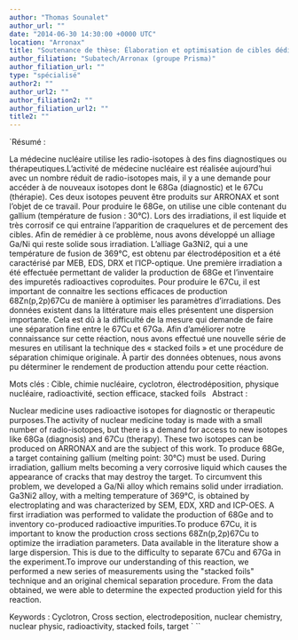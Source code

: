 ```yaml
---
author: "Thomas Sounalet"
author_url: ""
date: "2014-06-30 14:30:00 +0000 UTC"
location: "Arronax"
title: "Soutenance de thèse: Élaboration et optimisation de cibles dédiées à la production de radio-isotopes innovants pour la recherche médicale (Cu-67, Ge-68/Ga-68) au cyclotron ARRONAX "
author_filiation: "Subatech/Arronax (groupe Prisma)"
author_filiation_url: ""
type: "spécialisé"
author2: ""
author_url2: ""
author_filiation2: ""
author_filiation_url2: ""
title2: ""
---
```

`Résumé :

La médecine nucléaire utilise les radio-isotopes à des fins diagnostiques ou thérapeutiques.L’activité de médecine nucléaire est réalisée aujourd’hui avec un nombre réduit de radio-isotopes mais, il y a une demande pour accéder à de nouveaux isotopes dont le 68Ga (diagnostic) et le 67Cu (thérapie). Ces deux isotopes peuvent être produits sur ARRONAX et sont l’objet de ce travail. Pour produire le 68Ge, on utilise une cible contenant du gallium (température de fusion : 30°C). Lors des irradiations, il est liquide et très corrosif ce qui entraine l’apparition de craquelures et de percement des cibles. Afin de remédier à ce problème, nous avons développé un alliage Ga/Ni qui reste solide sous irradiation.
L’alliage Ga3Ni2, qui a une température de fusion de 369°C, est obtenu par électrodéposition et a été caractérisé par MEB, EDS, DRX et l’ICP-optique.
Une première irradiation a été effectuée permettant de valider la production de 68Ge et l’inventaire des impuretés radioactives coproduites.
Pour produire le 67Cu, il est important de connaitre les sections efficaces de production 68Zn(p,2p)67Cu de manière à optimiser les paramètres d’irradiations. Des données existent dans la littérature mais elles présentent une dispersion importante. Cela est dû à la difficulté de la mesure qui demande de faire une séparation fine entre le 67Cu et 67Ga. Afin d’améliorer notre connaissance sur cette réaction, nous avons effectué une nouvelle série de mesures en utilisant la technique des « stacked foils » et une procédure de séparation chimique originale. À partir des données obtenues, nous avons pu déterminer le rendement de production attendu pour cette réaction.

Mots clés : Cible, chimie nucléaire, cyclotron, électrodéposition, physique nucléaire, radioactivité, section efficace, stacked foils
`
`Abstract :

Nuclear medicine uses radioactive isotopes for diagnostic or therapeutic purposes.The activity of nuclear medicine today is made with a small number of radio-isotopes, but there is a demand for access to new isotopes like 68Ga (diagnosis) and 67Cu (therapy). These two isotopes can be produced on ARRONAX and are the subject of this work. To produce 68Ge, a target containing gallium (melting point: 30°C) must be used. During irradiation, gallium melts becoming a very corrosive liquid which causes the appearance of cracks that may destroy the target. To circumvent this problem, we developed a Ga/Ni alloy which remains solid under irradiation.
Ga3Ni2 alloy, with a melting temperature of 369°C, is obtained by electroplating and was characterized by SEM, EDX, XRD and ICP-OES. A first irradiation was performed to validate the production of 68Ge and to inventory co-produced radioactive impurities.To produce 67Cu, it is important to know the production cross sections 68Zn(p,2p)67Cu to optimize the irradiation parameters. Data available in the literature show a large dispersion. This is due to the difficulty to separate 67Cu and 67Ga in the experiment.To improve our understanding of this reaction, we performed a new series of measurements using the "stacked foils" technique and an original chemical separation procedure. From the data obtained, we were able to determine the expected production yield for this reaction.

Keywords : Cyclotron, Cross section, electrodeposition, nuclear chemistry, nuclear physic, radioactivity, stacked foils, target
`
``
